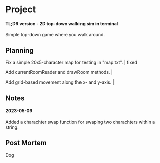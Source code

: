 # Project
#### TL;DR version - 2D top-down walking sim in terminal

Simple top-down game where you walk around.

## Planning
Fix a simple 20x5-character map for testing in "map.txt". | fixed

Add currentRoomReader and drawRoom methods. | 

Add grid-based movement along the x- and y-axis. |

## Notes

#### 2023-05-09
Added a charachter swap function for swaping two charachters within a string.


## Post Mortem

Dog